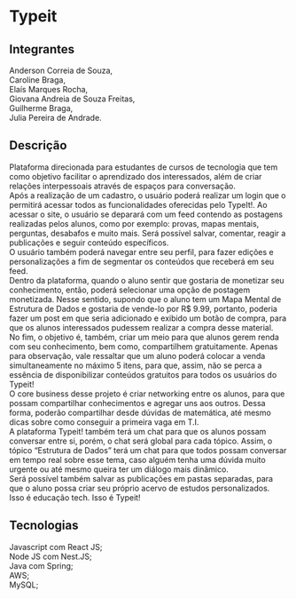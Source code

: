 # Typeit

## Integrantes
Anderson Correia de Souza,<br>
Caroline Braga, <br>
Elaís Marques Rocha,<br>
Giovana Andreia de Souza Freitas, <br>
Guilherme Braga, <br>
Julia Pereira de Andrade. <br>

## Descrição

Plataforma direcionada para estudantes de cursos de tecnologia que tem como objetivo facilitar o aprendizado dos interessados, além de criar relações interpessoais através de espaços para conversação. <br>
Após a realização de um cadastro, o usuário poderá realizar um login que o permitirá acessar todos as funcionalidades oferecidas pelo TypeIt!. Ao acessar o site, o usuário se deparará com um feed contendo as postagens realizadas pelos alunos, como por exemplo: provas, mapas mentais, perguntas, desabafos e muito mais. Será possível salvar, comentar, reagir a publicações e seguir conteúdo específicos. <br>
O usuário também poderá navegar entre seu perfil, para fazer edições e personalizações a fim de segmentar os conteúdos que receberá em seu feed. <br>
Dentro da plataforma, quando o aluno sentir que gostaria de monetizar seu conhecimento, então, poderá selecionar uma opção de postagem monetizada. Nesse sentido, supondo que o aluno tem um Mapa Mental de Estrutura de Dados e gostaria de vende-lo por R$ 9.99, portanto, poderia fazer um post em que seria adicionado e exibido um botão de compra, para que os alunos interessados pudessem realizar a compra desse material. <br>
No fim, o objetivo é, também, criar um meio para que alunos gerem renda com seu conhecimento, bem como, compartilhem gratuitamente. Apenas para observação, vale ressaltar que um aluno poderá colocar a venda simultaneamente no máximo 5 itens, para que, assim, não se perca a essência de disponibilizar conteúdos gratuitos para todos os usuários do Typeit! <br>
O core business desse projeto é criar networking entre os alunos, para que possam compartilhar conhecimentos e agregar uns aos outros. Dessa forma, poderão compartilhar desde dúvidas de matemática, até mesmo dicas sobre como conseguir a primeira vaga em T.I. <br>
A plataforma Typeit! também terá um chat para que os alunos possam conversar entre si, porém, o chat será global para cada tópico. Assim, o tópico “Estrutura de Dados” terá um chat para que todos possam conversar em tempo real sobre esse tema, caso alguém tenha uma dúvida muito urgente ou até mesmo queira ter um diálogo mais dinâmico. <br>
Será possível também salvar as publicações em pastas separadas, para que o aluno possa criar seu próprio acervo de estudos personalizados. <br>
Isso é educação tech. Isso é Typeit! <br>
## Tecnologias
Javascript com React JS; <br>
Node JS com Nest.JS; <br>
Java com Spring; <br>
AWS; <br>
MySQL; <br>



 
